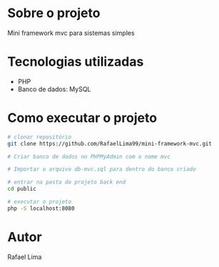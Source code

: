# Sobre o projeto

Mini framework mvc para sistemas simples

# Tecnologias utilizadas
- PHP
- Banco de dados: MySQL

# Como executar o projeto

```bash
# clonar repositório
git clone https://github.com/RafaelLima99/mini-framework-mvc.git

# Criar banco de dados no PHPMyAdmin com o nome mvc

# Importar o arquivo db-mvc.sql para dentro do banco criado

# entrar na pasta do projeto back end
cd public

# executar o projeto
php -S localhost:8080
```
# Autor
Rafael Lima


